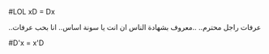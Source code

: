 #LOL xD = Dx 

..عرفات راجل محترم..
..معروف بشهادة الناس ان انت يا سونة اساس..
انا بحب عرفات

#D'x = x'D
